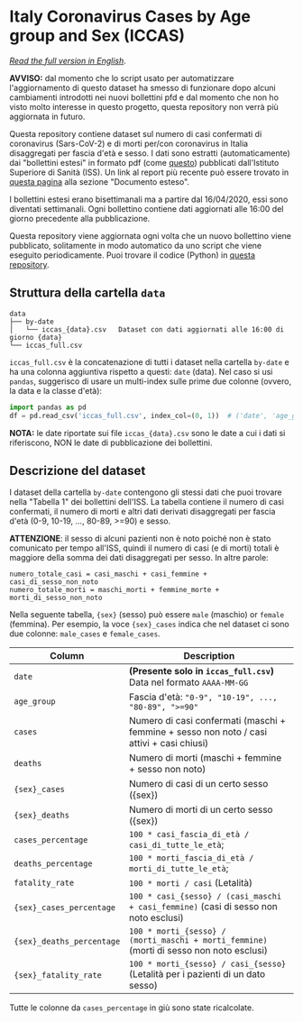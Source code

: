 # Italy Coronavirus Cases by Age group and Sex (ICCAS)

_[Read the full version in English](README.md)_.

**AVVISO:** dal momento che lo script usato per automatizzare l'aggiornamento di
questo dataset ha smesso di funzionare dopo alcuni cambiamenti introdotti nei
nuovi bollettini pfd e dal momento che non ho visto molto interesse in questo 
progetto, questa repository non verrà più aggiornata in futuro.

Questa repository contiene dataset sul numero di casi confermati di coronavirus 
(Sars-CoV-2) e di morti per/con coronavirus in Italia disaggregati per fascia 
d'età e sesso. I dati sono estratti (automaticamente) dai "bollettini estesi" 
in formato pdf (come [questo](https://www.epicentro.iss.it/coronavirus/bollettino/Bollettino-sorveglianza-integrata-COVID-19_30-marzo-2020.pdf)) 
pubblicati dall'Istituto Superiore di Sanità (ISS). Un link al report più recente 
può essere trovato in [questa pagina](https://www.epicentro.iss.it/coronavirus/sars-cov-2-sorveglianza-dati)
alla sezione "Documento esteso".

I bollettini estesi erano bisettimanali ma a partire dal 16/04/2020, essi sono 
diventati settimanali. Ogni bollettino contiene dati aggiornati alle 16:00 del 
giorno precedente alla pubblicazione.

Questa repository viene aggiornata ogni volta che un nuovo bollettino viene 
pubblicato, solitamente in modo automatico da uno script che viene eseguito
periodicamente. Puoi trovare il codice (Python) in [questa repository](https://github.com/janLuke/iccas-code).


## Struttura della cartella `data`
```
data
├── by-date                     
│   └── iccas_{data}.csv   Dataset con dati aggiornati alle 16:00 di giorno {data}
└── iccas_full.csv         
```
`iccas_full.csv` è la concatenazione di tutti i dataset nella cartella `by-date` 
e ha una colonna aggiuntiva rispetto a questi: `date` (data).
Nel caso si usi `pandas`, suggerisco di usare un multi-index sulle prime due 
colonne (ovvero, la data e la classe d'età):
```python
import pandas as pd
df = pd.read_csv('iccas_full.csv', index_col=(0, 1))  # ('date', 'age_group')
``` 


**NOTA:** le date riportate sui file `iccas_{data}.csv` sono le date a cui i 
dati si riferiscono, NON le date di pubblicazione dei bollettini.


## Descrizione del dataset
I dataset della cartella `by-date` contengono gli stessi dati che puoi trovare
nella "Tabella 1" dei bollettini dell'ISS. La tabella contiene il numero di casi 
confermati, il numero di morti e altri dati derivati disaggregati per fascia d'età 
(0-9, 10-19, ..., 80-89, >=90) e sesso.

**ATTENZIONE**: il sesso di alcuni pazienti non è noto poiché non è stato 
comunicato per tempo all'ISS, quindi il numero di casi (e di morti) totali è 
maggiore della somma dei dati disaggregati per sesso. In altre parole:
``` 
numero_totale_casi = casi_maschi + casi_femmine + casi_di_sesso_non_noto
numero_totale_morti = maschi_morti + femmine_morte + morti_di_sesso_non_noto
```

Nella seguente tabella, `{sex}` (sesso) può essere `male` (maschio) or `female` 
(femmina). Per esempio, la voce `{sex}_cases` indica che nel dataset ci sono due
colonne: `male_cases` e `female_cases`.

| Column                    | Description                                                                                  |
|---------------------------|----------------------------------------------------------------------------------------------|
| `date`                    | **(Presente solo in `iccas_full.csv`)** Data nel formato `AAAA-MM-GG`                        |
| `age_group`               | Fascia d'età: `"0-9", "10-19", ..., "80-89", ">=90"`                                         |
| `cases`                   | Numero di casi confermati (maschi + femmine + sesso non noto / casi attivi + casi chiusi) |
| `deaths`                  | Numero di morti (maschi + femmine + sesso non noto)                                       |
| `{sex}_cases`             | Numero di casi di un certo sesso ({sex})                                                     |
| `{sex}_deaths`            | Numero di morti di un certo sesso ({sex})                                                    |
| `cases_percentage`        | `100 * casi_fascia_di_età / casi_di_tutte_le_età`;                                           |
| `deaths_percentage`       | `100 * morti_fascia_di_età / morti_di_tutte_le_età`;                                         |
| `fatality_rate`           | `100 * morti / casi` (Letalità)                                                              |
| `{sex}_cases_percentage`  | `100 * casi_{sesso} / (casi_maschi + casi_femmine)` (casi di sesso non noto esclusi)      |
| `{sex}_deaths_percentage` | `100 * morti_{sesso} / (morti_maschi + morti_femmine)` (morti di sesso non noto esclusi)  | 
| `{sex}_fatality_rate`     | `100 * morti_{sesso} / casi_{sesso}` (Letalità per i pazienti di un dato sesso)              |

Tutte le colonne da `cases_percentage` in giù sono state ricalcolate.